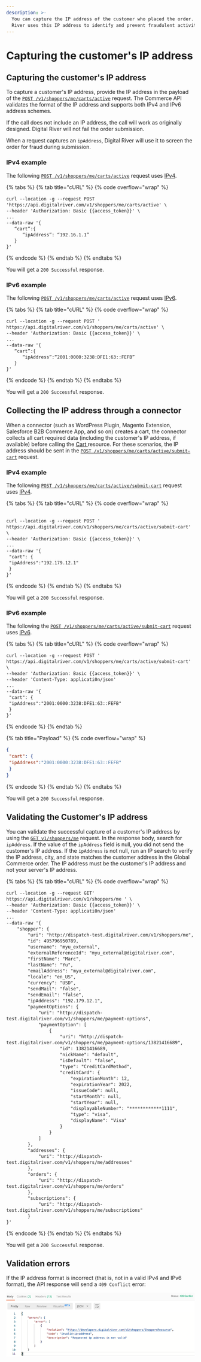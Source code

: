 ```yaml
---
description: >-
  You can capture the IP address of the customer who placed the order.  Digital
  River uses this IP address to identify and prevent fraudulent activities.
---
```


# Capturing the customer's IP address

## Capturing the customer's IP address

To capture a customer's IP address, provide the IP address in the payload of the [`POST /v1/shoppers/me/carts/active`](https://www.digitalriver.com/docs/commerce-shopper-api/#tag/Carts/paths/\~1v1\~1shoppers\~1me\~1carts\~1active/post) request. The Commerce API validates the format of the IP address and supports both IPv4 and IPv6 address schemes.

If the call does not include an IP address, the call will work as originally designed. Digital River will not fail the order submission.

When a request captures an `ipAddress`, Digital River will use it to screen the order for fraud during submission.

### IPv4 example

The following [`POST /v1/shoppers/me/carts/active`](https://www.digitalriver.com/docs/commerce-shopper-api/#tag/Carts/paths/\~1v1\~1shoppers\~1me\~1carts\~1active/post) request uses [IPv4](https://en.wikipedia.org/wiki/Internet\_Protocol\_version\_4).

{% tabs %}
{% tab title="cURL" %}
{% code overflow="wrap" %}
```http
curl --location -g --request POST 'https://api.digitalriver.com/v1/shoppers/me/carts/active' \
--header 'Authorization: Basic {{access_token}}' \
...
--data-raw '{
   “cart”:{
      “ipAddress”: “192.16.1.1”
   }
}'
```
{% endcode %}
{% endtab %}
{% endtabs %}

You will get a `200 Successful` response.

### IPv6 example

The following [`POST /v1/shoppers/me/carts/active`](https://www.digitalriver.com/docs/commerce-shopper-api/#tag/Carts/paths/\~1v1\~1shoppers\~1me\~1carts\~1active/post) request uses [IPv6](https://en.wikipedia.org/wiki/IPv6).

{% tabs %}
{% tab title="cURL" %}
{% code overflow="wrap" %}
```http
curl --location -g --request POST ' https://api.digitalriver.com/v1/shoppers/me/carts/active' \
--header 'Authorization: Basic {{access_token}}' \
...
--data-raw '{
   “cart”:{
      “ipAddress”:“2001:0000:3238:DFE1:63::FEFB”
   }
}'
```
{% endcode %}
{% endtab %}
{% endtabs %}

You will get a `200 Successful` response.

## Collecting the IP address through a connector

When a connector (such as WordPress Plugin, Magento Extension, Salesforce B2B Commerce App, and so on) creates a cart, the connector collects all cart required data (including the customer's IP address, if available) before calling the [Cart ](https://www.digitalriver.com/docs/commerce-api-reference/#tag/Apply-Shopper)resource. For these scenarios, the IP address should be sent in the [`POST /v1/shoppers/me/carts/active/submit-cart`](https://www.digitalriver.com/docs/commerce-shopper-api/#tag/Submit-Cart/paths/\~1v1\~1shoppers\~1me\~1carts\~1active\~1submit-cart/post) request.

### IPv4 example

The following [`POST /v1/shoppers/me/carts/active/submit-cart`](https://www.digitalriver.com/docs/commerce-shopper-api/#tag/Submit-Cart/paths/\~1v1\~1shoppers\~1me\~1carts\~1active\~1submit-cart/post) request uses [IPv4](https://en.wikipedia.org/wiki/Internet\_Protocol\_version\_4).

{% tabs %}
{% tab title="cURL" %}
{% code overflow="wrap" %}
```http

curl --location -g --request POST ' https://api.digitalriver.com/v1/shoppers/me/carts/active/submit-cart' \
--header 'Authorization: Basic {{access_token}}' \
...
--data-raw '{
 "cart": {
 "ipAddress":"192.179.12.1"
 }
}'
```
{% endcode %}
{% endtab %}
{% endtabs %}

You will get a `200 Successful` response.

### IPv6 example

The following the [`POST /v1/shoppers/me/carts/active/submit-cart`](https://www.digitalriver.com/docs/commerce-shopper-api/#tag/Submit-Cart/paths/\~1v1\~1shoppers\~1me\~1carts\~1active\~1submit-cart/post) request uses [IPv6](https://en.wikipedia.org/wiki/IPv6).

{% tabs %}
{% tab title="cURL" %}
{% code overflow="wrap" %}
```http
curl --location -g --request POST ' https://api.digitalriver.com/v1/shoppers/me/carts/active/submit-cart' \
--header 'Authorization: Basic {{access_token}}' \
--header 'Content-Type: applicati0n/json'
...
--data-raw '{
 "cart": {
 "ipAddress":"2001:0000:3238:DFE1:63::FEFB"
 }
}'
```
{% endcode %}
{% endtab %}

{% tab title="Payload" %}
{% code overflow="wrap" %}
```json
{
 "cart": {
 "ipAddress":"2001:0000:3238:DFE1:63::FEFB"
 }
}
```
{% endcode %}
{% endtab %}
{% endtabs %}

You will get a `200 Successful` response.

## Validating the Customer's IP address

You can validate the successful capture of a customer's IP address by using the [`GET v1/shoppers/me`](https://www.digitalriver.com/docs/commerce-shopper-api/#tag/Shoppers/paths/\~1v1\~1shoppers\~1me/get) request. In the response body, search for `ipAddress`. If the value of the `ipAddress` field is null, you did not send the customer's IP address. If the `ipAddress` is not null, run an IP search to verify the IP address, city, and state matches the customer address in the Global Commerce order. The IP address must be the customer's IP address and not your server's IP address.

{% tabs %}
{% tab title="cURL" %}
{% code overflow="wrap" %}
```http
curl --location -g --request GET' https://api.digitalriver.com/v1/shoppers/me ' \
--header 'Authorization: Basic {{access_token}}' \
--header 'Content-Type: applicati0n/json'
...
--data-raw '{
    "shopper": {
        "uri": "http://dispatch-test.digitalriver.com/v1/shoppers/me",
        "id": 495796950789,
        "username": "myu_external",
        "externalReferenceId": "myu_external@digitalriver.com",
        "firstName": "Marc",
        "lastName": "Yu",
        "emailAddress": "myu_external@digitalriver.com",
        "locale": "en_US",
        "currency": "USD",
        "sendMail": "false",
        "sendEmail": "false",
        "ipAddress": "192.179.12.1",
        "paymentOptions": {
            "uri": "http://dispatch-test.digitalriver.com/v1/shoppers/me/payment-options",
            "paymentOption": [
                {
                    "uri": "http://dispatch-test.digitalriver.com/v1/shoppers/me/payment-options/13821416689",
                    "id": 13821416689,
                    "nickName": "default",
                    "isDefault": "false",
                    "type": "CreditCardMethod",
                    "creditCard": {
                        "expirationMonth": 12,
                        "expirationYear": 2022,
                        "issueCode": null,
                        "startMonth": null,
                        "startYear": null,
                        "displayableNumber": "************1111",
                        "type": "visa",
                        "displayName": "Visa"
                    }
                }
            ]
        },
        "addresses": {
            "uri": "http://dispatch-test.digitalriver.com/v1/shoppers/me/addresses"
        },
        "orders": {
            "uri": "http://dispatch-test.digitalriver.com/v1/shoppers/me/orders"
        },
        "subscriptions": {
            "uri": "http://dispatch-test.digitalriver.com/v1/shoppers/me/subscriptions"
        }
}'
```
{% endcode %}
{% endtab %}
{% endtabs %}

You will get a `200 Successful` response.

## Validation errors

If the IP address format is incorrect (that is, not in a valid IPv4 and IPv6 format), the API response will send a `409 Conflict` error:

![409 Conflict error](<../../../.gitbook/assets/409-conflict-error-invalid-ip-address (2) (1) (1).png>)
